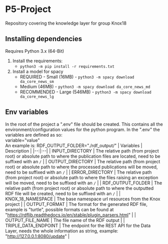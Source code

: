 # P5-Project
Repository covering the knowledge layer for group Knox18

## Installing dependencies
Requires Python 3.x (64-Bit)

1. Install the requirements: 
    * `python3 -m pip install -r requirements.txt`
2. Install a model for spacy
    * REQUIRED - Small (16MB) - `python3 -m spacy download da_core_news_sm`
    * Medium (46MB) - `python3 -m spacy download da_core_news_md`
    * RECOMMENDED - Large (546MB) - `python3 -m spacy download da_core_news_lg`


## Env variables
In the root of the project a ".env" file should be created.
This contains all the environment/configuration values for the python program.
In the ".env" the variables are defined as so:  
variable="value"  
An example is: RDF_OUTPUT_FOLDER="./rdf_output/"
| Variables  | Description  |
|--:|:--|
| INPUT_DIRECTORY | The relative path (from project root) or absolute path to where the publication files are located, need to be suffixed with an `/` |
| OUTPUT_DIRECTORY | The relative path (from project root) or absolute path to where the processed publications will be moved, need to be suffixed with an `/` |
| ERROR_DIRECTORY | The relative path (from project root) or absolute path to where the files raising an exception will be moved, need to be suffixed with an `/` |
| RDF_OUTPUT_FOLDER | The relative path (from project root) or absolute path to where the outputted RDF file will be created, need to be suffixed with an `/`  |
| KNOX_18_NAMESPACE | The base namespace url resources from the Knox project  |
| OUTPUT_FORMAT | The format for the generated RDF file, example is "turtle", possible formats can be found at "https://rdflib.readthedocs.io/en/stable/plugin_parsers.html"  |
| OUTPUT_FILE_NAME | The file name of the RDF output  |
| TRIPLE_DATA_ENDPOINT | The endpoint for the REST API for the Data Layer, needs the whole information as string, example: "http://127.0.0.1:8080/update" |
